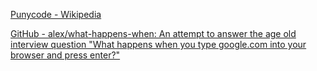 [Punycode - Wikipedia](https://en.wikipedia.org/wiki/Punycode)

[GitHub - alex/what-happens-when: An attempt to answer the age old interview question &quot;What happens when you type google.com into your browser and press enter?&quot;](https://github.com/alex/what-happens-when#convert-non-ascii-unicode-characters-in-the-hostname)
